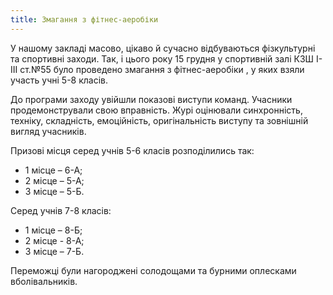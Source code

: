 ```yaml
---
title: Змагання з фітнес-аеробіки
---
```


У нашому закладі масово, цікаво й сучасно відбуваються фізкультурні та спортивні заходи. Так, і цього року 15 грудня у спортивній залі КЗШ І-ІІІ ст.№55 було проведено змагання з фітнес-аеробіки , у яких взяли участь учні 5-8 класів.

До програми заходу увійшли показові виступи команд. Учасники продемонстрували свою вправність. Журі оцінювали синхронність, техніку, складність, емоційність, оригінальність виступу та зовнішній вигляд учасників.

Призові місця серед учнів 5-6 класів розподілились так:

- 1 місце – 6-А;
- 2 місце – 5-А;
- 3 місце – 5-Б.

Серед учнів 7-8 класів:

- 1 місце – 8-Б;
- 2 місце - 8-А;
- 3 місце – 7-Б.

Переможці були нагороджені солодощами та бурними оплесками вболівальників.

<slideshow id="_/72157676245380811" />
